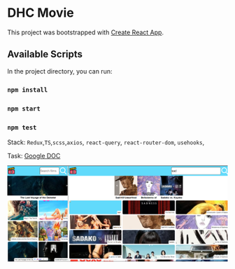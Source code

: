 # DHC Movie

This project was bootstrapped with [Create React App](https://github.com/facebook/create-react-app).

## Available Scripts

In the project directory, you can run:

### `npm install`
### `npm start`

### `npm test`

Stack:
``Redux``,``TS``,``scss``,``axios``, ``react-query``, ``react-router-dom``, ``usehooks``,

Task: 
[Google DOC](https://docs.google.com/document/d/1QDYS4dcKLIb-E1t5A95aFA-kk0f92lmiDIT4duMSVuM/edit)

![plot](/screenshots/sc.png)
